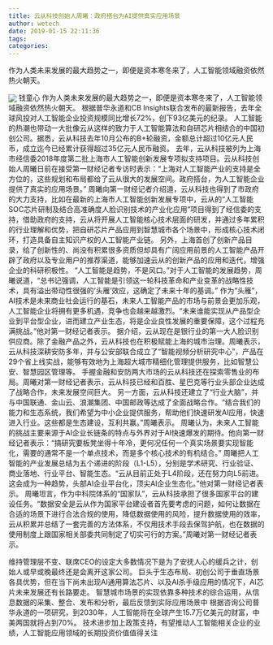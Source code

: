 ```yaml
---
title: 云从科技创始人周曦：政府搭台为AI提供真实应用场景
author: wetech
date: 2019-01-15 22:11:36
tags: 
categories: 
---
```

作为人类未来发展的最大趋势之一，即便是资本寒冬来了，人工智能领域融资依然热火朝天。
<!-- more -->
<img align="center" border="0" src="https://imgcdn.yicai.com/uppics/images/2019/01/1111d50b2a6f1034ab65e9c801775454.jpg" />
钱童心
作为人类未来发展的最大趋势之一，即便是资本寒冬来了，人工智能领域融资依然热火朝天。
根据普华永道和CB Insights联合发布的最新报告，去年全球风投对人工智能企业投资规模同比增长72%，创下93亿美元的纪录。
人工智能的热潮也带动一大批像云从这样的致力于人工智能算法和自研芯片相结合的中国初创公司。据悉，云从科技去年10月公布的B+轮融资，金额总计超过10亿元人民币，成立迄今已经累计获得超过35亿元人民币融资。
去年，云从科技被列为上海市经信委2018年度第二批上海市人工智能创新发展专项拟支持项目。云从科技创始人周曦日前在接受第一财经记者专访时表示：“上海对人工智能产业的支持是全方位的，这些规划和布局都给了云从很大的发展空间。政府搭台，为人工智能企业提供了真实的应用场景。”
周曦向第一财经记者介绍道，云从科技也得到了市政府的大力支持，比如在最新的上海市人工智能创新发展专项中，云从的“人工智能SOC芯片研制及结合高准确度人脸识别技术的产业化应用”项目得到了经信委的支持，借助政府的支持，云从将开展人工智能核心技术层面的研发，并通过多年累积的行业理解和优势，把自研芯片产品应用到智慧城市各个场景中，形成核心技术闭环，打造具备自主知识产权的人工智能产业链。
另外，上海首创了创新产品目录，给了创新性的、尚没有积累很多资质但却具有广阔应用前景的人工智能产品开辟了政府以及专业用户的推荐渠道，能够加速云从的创新产品的应用和迭代，增强企业的科研积极性。
“人工智能是趋势，不是风口。”对于人工智能的发展趋势，周曦说道，“总书记强调，人工智能是引领这一轮科技革命和产业变革的战略性技术，具有溢出带动性很强的‘头雁’效应，这确定了未来十年的基调。”
作为“头雁”，AI技术是未来商业社会运行的基石，未来人工智能产品的市场与前景会更加乐观，人工智能企业将拥有更多机遇，竞争也会越来越激烈。“未来谁能实现从产品型企业到平台型企业，进而建立产业生态，将是企业良性发展的重要保障，这个过程充满挑战。”他对第一财经记者表示。
据介绍，云从现在是银行业的第一大人脸识别供应商。除了金融产品之外，云从科技也在积极赋能上海的城市治理。周曦表示，云从科技深耕安防多年，并与公安部联合成立了“智能视频分析研究中心”，产品在29个省上线实战，能够有效地为上海超大城市精细化管理提供服务，比如智慧公安、智慧园区管理等。
手握金融和安防两大市场的云从科技还在探索零售业的布局。周曦对第一财经记者表示，云从科技已经和百胜、星巴克等行业头部企业达成了战略合作，未来发展空间巨大。
另一方面，云从科技还建立了“行业大脑”，并与中国联通、金山云、浪潮集团、中国邮政等达成了全面战略合作。“结合我们的能力和生态系统，我们希望为中小企业提供服务，帮助他们快速研发AI应用，快速进入行业。这些都是生态建设，互利共赢。”周曦表示。
周曦认为，未来人工智能的挑战主要来源于AI企业长链条的特点与外界对于AI快速爆发的期待。他向第一财经记者表示：“搞研究要板凳坐得十年冷，更何况任何一个真实场景要实现智能化，需要的通常不是一个单点技术，而是多个核心技术的有机结合。”
周曦把人工智能的产业发展总结为五个递进的阶段（L1-L5），分别是学术研究、行业验证、商业落地、行业平台、智能生态。“云从目前正处于L4阶段，还在努力向L5前进。这会成为一种趋势，头部AI企业平台化，顶尖AI企业生态化。”他对第一财经记者表示。
周曦坦言，作为中科院体系的“国家队”，云从科技承担了很多国家平台的建设任务。“数据安全是云从作为国家平台建设者首先要考虑的问题，如何让数据在合适的场景下进行合法合规的使用，降低数据使用的风险，提升数据使用的效率，云从积累并总结了一套完善的方法体系，不仅用技术手段去保驾护航，也在数据的使用制度上跟国家相关部委共同制定了切实可行的方案。”周曦对第一财经记者表示。
 
 
维持管理层不变、联席CEO的设定大多数情况下是为了安抚人心的缓兵之计，创始人或早或晚最终还是会离开这家公司。
巨头于生态布局、初创公司于垂直场景各具优势，但在当下尚未出现AI通用算法芯片、以及AI杀手级应用的情况下，AI芯片未来发展还有长路要走。
智慧城市场景的实现依靠多种技术的综合运用，从信息数据的采集、整合、发布和分析，最后反馈到实际应用场景中
根据咨询公司普华永道的一项研究，到2030年，人工智能将在全球产生15.7万亿美元的财富，中美两国就将占到70%。
技术进步加上政策支持，有望推动人工智能相关企业的业绩，人工智能应用领域的长期投资价值值得关注
